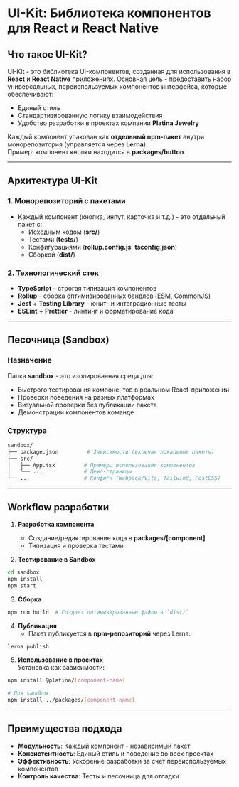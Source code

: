 # UI-Kit: Библиотека компонентов для React и React Native

## Что такое UI-Kit?

UI-Kit - это библиотека UI-компонентов, созданная для использования в **React** и **React Native** приложениях. Основная цель - предоставить набор универсальных, переиспользуемых компонентов интерфейса, которые обеспечивают:
- Единый стиль
- Стандартизированную логику взаимодействия
- Удобство разработки в проектах компании **Platina Jewelry**

Каждый компонент упакован как **отдельный npm-пакет** внутри монорепозитория (управляется через **Lerna**).  
Пример: компонент кнопки находится в **packages/button**.

---

## Архитектура UI-Kit

### 1. Монорепозиторий с пакетами
- Каждый компонент (кнопка, инпут, карточка и т.д.) - это отдельный пакет с:
  - Исходным кодом (**src/**)
  - Тестами (**__tests__/**)
  - Конфигурациями (**rollup.config.js**, **tsconfig.json**)
  - Сборкой (**dist/**)

### 2. Технологический стек
- **TypeScript** - строгая типизация компонентов
- **Rollup** - сборка оптимизированных бандлов (ESM, CommonJS)
- **Jest** + **Testing Library** - юнит- и интеграционные тесты
- **ESLint** + **Prettier** - линтинг и форматирование кода

---

## Песочница (Sandbox)

### Назначение
Папка **sandbox** - это изолированная среда для:
- Быстрого тестирования компонентов в реальном React-приложении
- Проверки поведения на разных платформах
- Визуальной проверки без публикации пакета
- Демонстрации компонентов команде

### Структура
```bash
sandbox/
├── package.json         # Зависимости (включая локальные пакеты)
├── src/
│   ├── App.tsx         # Примеры использования компонентов
│   └── ...             # Демо-страницы
└── ...                 # Конфиги (Webpack/Vite, Tailwind, PostCSS)
```

---

## Workflow разработки

1. **Разработка компонента**  
   - Создание/редактирование кода в **packages/[component]**
   - Типизация и проверка тестами

2. **Тестирование в Sandbox**  
```bash
cd sandbox
npm install
npm start
```

3. **Сборка**  
```bash
npm run build  # Создает оптимизированные файлы в `dist/`
```

4. **Публикация**  
   - Пакет публикуется в **npm-репозиторий** через Lerna:
```bash
lerna publish
```

5. **Использование в проектах**  
   Установка как зависимости:
```bash
npm install @platina/[component-name]

# Для sandbox
npm install ../packages/[component-name]
```

---

## Преимущества подхода
- **Модульность**: Каждый компонент - независимый пакет
- **Консистентность**: Единый стиль и поведение во всех проектах
- **Эффективность**: Ускорение разработки за счет переиспользуемых компонентов
- **Контроль качества**: Тесты и песочница для отладки
